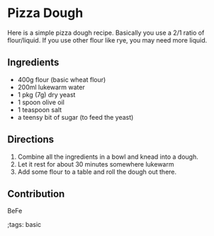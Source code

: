 # Pizza Dough

Here is a simple pizza dough recipe. Basically you use a 2/1 ratio of
flour/liquid. If you use other flour like rye, you may need more liquid.

## Ingredients

- 400g flour (basic wheat flour)
- 200ml lukewarm water
- 1 pkg (7g) dry yeast
- 1 spoon olive oil
- 1 teaspoon salt
- a teensy bit of sugar (to feed the yeast)

## Directions

1. Combine all the ingredients in a bowl and knead into a dough.
2. Let it rest for about 30 minutes somewhere lukewarm
3. Add some flour to a table and roll the dough out there.

## Contribution

BeFe

;tags: basic
